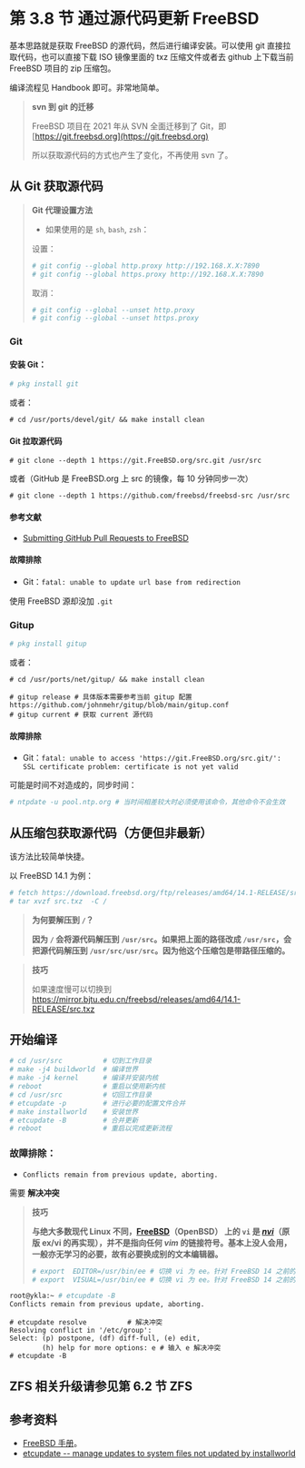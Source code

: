 # 第 3.8 节 通过源代码更新 FreeBSD

基本思路就是获取 FreeBSD 的源代码，然后进行编译安装。可以使用 git 直接拉取代码，也可以直接下载 ISO 镜像里面的 txz 压缩文件或者去 github 上下载当前 FreeBSD 项目的 zip 压缩包。

编译流程见 Handbook 即可。非常地简单。


>**svn 到 git 的迁移**
>
>FreeBSD 项目在 2021 年从 SVN 全面迁移到了 Git，即 [https://git.freebsd.org](https://git.freebsd.org)
>
>所以获取源代码的方式也产生了变化，不再使用 svn 了。


## 从 Git 获取源代码

>**Git 代理设置方法**
>
>
>
>- 如果使用的是 `sh`, `bash`, `zsh`：
>
>设置：
>```sh
># git config --global http.proxy http://192.168.X.X:7890
># git config --global https.proxy http://192.168.X.X:7890
>```
>取消：
>
>```sh
># git config --global --unset http.proxy
># git config --global --unset https.proxy
>```

### Git


#### 安装 Git：

```sh
# pkg install git
```

或者：

```
# cd /usr/ports/devel/git/ && make install clean
```

#### Git 拉取源代码

```
# git clone --depth 1 https://git.FreeBSD.org/src.git /usr/src 
```

或者（GitHub 是 FreeBSD.org 上 src 的镜像，每 10 分钟同步一次）

```
# git clone --depth 1 https://github.com/freebsd/freebsd-src /usr/src
```
#### 参考文献

- [Submitting GitHub Pull Requests to FreeBSD](https://freebsdfoundation.org/our-work/journal/browser-based-edition/configuration-management-2/submitting-github-pull-requests-to-freebsd/)


#### 故障排除


* Git：`fatal: unable to update url base from redirection`

使用 FreeBSD 源却没加 `.git`

### Gitup

```sh
# pkg install gitup
```

或者：

```
# cd /usr/ports/net/gitup/ && make install clean
```

```
# gitup release # 具体版本需要参考当前 gitup 配置 https://github.com/johnmehr/gitup/blob/main/gitup.conf
# gitup current # 获取 current 源代码
```

#### 故障排除

* Git：`fatal: unable to access 'https://git.FreeBSD.org/src.git/': SSL certificate problem: certificate is not yet valid`

可能是时间不对造成的，同步时间：

```sh
# ntpdate -u pool.ntp.org # 当时间相差较大时必须使用该命令，其他命令不会生效
```

## 从压缩包获取源代码（方便但非最新）

该方法比较简单快捷。

以 FreeBSD 14.1 为例：

```sh
# fetch https://download.freebsd.org/ftp/releases/amd64/14.1-RELEASE/src.txz
# tar xvzf src.txz  -C /
```

>**为何要解压到 `/`？**
>
>**因为 `/` 会将源代码解压到 `/usr/src`。如果把上面的路径改成 `/usr/src`，会把源代码解压到 `/usr/src/usr/src`。因为他这个压缩包是带路径压缩的。**

>**技巧**
>
>如果速度慢可以切换到 <https://mirror.bjtu.edu.cn/freebsd/releases/amd64/14.1-RELEASE/src.txz>

## 开始编译

```sh
# cd /usr/src          # 切到工作目录
# make -j4 buildworld  # 编译世界
# make -j4 kernel      # 编译并安装内核
# reboot               # 重启以使用新内核
# cd /usr/src          # 切回工作目录
# etcupdate -p         # 进行必要的配置文件合并  
# make installworld    # 安装世界 
# etcupdate -B         # 合并更新
# reboot               # 重启以完成更新流程
```

### 故障排除：

* `Conflicts remain from previous update, aborting.`

需要 **解决冲突**

>**技巧**
>
>**与绝大多数现代 Linux 不同，[FreeBSD](https://github.com/freebsd/freebsd-src/tree/main/contrib/nvi)（OpenBSD） 上的 `vi` 是 ***[nvi](https://sites.google.com/a/bostic.com/keithbostic/keith-bostic?authuser=0)***（原版 **ex/vi** 的再实现），并不是指向任何 ***vim*** 的链接符号。基本上没人会用，一般亦无学习的必要，故有必要换成别的文本编辑器。**
>
>```sh
># export  EDITOR=/usr/bin/ee # 切换 vi 为 ee。针对 FreeBSD 14 之前的版本或 csh 使用: setenv EDITOR /usr/bin/ee
># export  VISUAL=/usr/bin/ee # 切换 vi 为 ee。针对 FreeBSD 14 之前的版本或 csh 使用: setenv VISUAL /usr/bin/ee
>```

```sh
root@ykla:~ # etcupdate -B     
Conflicts remain from previous update, aborting.

```

```
# etcupdate resolve          # 解决冲突
Resolving conflict in '/etc/group':
Select: (p) postpone, (df) diff-full, (e) edit,
        (h) help for more options: e # 输入 e 解决冲突
# etcupdate -B 
```

## ZFS 相关升级请参见第 6.2 节 ZFS

## 参考资料

* [FreeBSD 手册](https://handbook.bsdcn.org/)。
* [etcupdate -- manage updates to system files not updated by installworld](https://man.freebsd.org/cgi/man.cgi?etcupdate(8))

